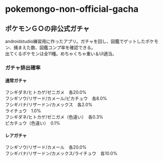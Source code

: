 # pokemongo-non-official-gacha

## ポケモンＧＯの非公式ガチャ  
androidstudio練習用に作ったアプリ。ガチャを回し、図鑑でゲットしたポケモン、捕まえた数、図鑑コンプ率を確認できる。   
出てくるポケモンは全11種。めちゃくちゃ重い＆UI適当。

### ガチャ排出確率  
#### 通常ガチャ  
フシギダネ/ヒトカゲ/ゼニガメ　各20.0%  
フシギソウ/リザード/カメール/ピカチュウ　各8.0%  
フシギバナ/リザードン/カメックス　各2.0%  
ライチュウ　1.0%  
フシギダネ/ヒトカゲ/ゼニガメ（色違い）　各0.3%  
ピカチュウ（色違い）　0.1%  

#### レアガチャ  
フシギソウ/リザード/カメール　各20.0%  
フシギバナ/リザードン/カメックス/ライチュウ　各10.0%  
